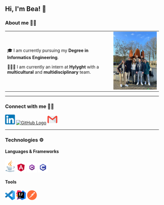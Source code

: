 ## Hi, I'm Bea! 👋

### About me ✍🏽
<table>
  
  <tr>
    
  <td valign="center">
    <p>
      🎓 I am currently pursuing my <b>Degree in Informatics Engineering</b>.
    </p>
    <p>
      👩🏽‍💻 I am currently an intern at <b>Hylyght</b> with a <b>multicultural</b> and <b>multidisciplinary</b> team.
    </p>
  
  </td>
    
  <td>
    <a href="https://www.hylyght.com/en"><img src="https://github.com/bealira18/bealira18/blob/main/Main%20Page/team.jfif" width="300" alt="Hylyght Team"/></a>
  </td>
    
</tr>
  
</table>

---
### Connect with me 🤝🏼

[<img src="https://github.com/bealira18/bealira18/blob/main/Main%20Page/Linkedin.svg" alt="Linkedin Logo" width="32">](https://www.linkedin.com/in/bealira/)
[<img src="https://cdn.svgporn.com/logos/github-icon.svg" alt="GitHub Logo" width="32">](https://github.com/bealira18)
[<img src="https://github.com/bealira18/bealira18/blob/main/Main%20Page/Gmail.svg" alt="Gmail Logo" width="32">](mailto:it.bealira@gmail.com)

---
### Technologies ⚙️

#### Languages & Frameworks

[<img src="https://github.com/bealira18/bealira18/blob/main/Main%20Page/java_logo.png" alt="Java Logo" width="32">](https://www.oracle.com/pt/java/)
[<img src="https://github.com/bealira18/bealira18/blob/main/Main%20Page/angular.png" alt="Angular Logo" width="32">](https://angular.io/)
[<img src="https://github.com/bealira18/bealira18/blob/main/Main%20Page/c%23.png" alt="C# Logo" width="32">](https://docs.microsoft.com/en-us/dotnet/csharp/)
[<img src="https://github.com/bealira18/bealira18/blob/main/Main%20Page/c.png" alt="C Logo" width="32">](https://www.geeksforgeeks.org/c-language-set-1-introduction/)

#### Tools
[<img src="https://github.com/bealira18/bealira18/blob/main/Main%20Page/vsc.png" alt="Visual Studio Code Logo" width="32">](https://code.visualstudio.com/)
[<img src="https://github.com/bealira18/bealira18/blob/main/Main%20Page/ij.png" alt="Intellij Logo" width="32">](https://www.jetbrains.com/idea/)
[<img src="https://github.com/bealira18/bealira18/blob/main/Main%20Page/postman.png" alt="Postman Logo" width="32">](https://www.postman.com/)

